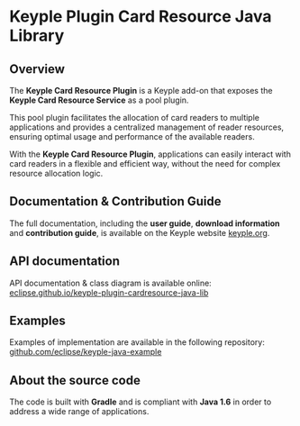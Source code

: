 # Keyple Plugin Card Resource Java Library

## Overview

The **Keyple Card Resource Plugin** is a Keyple add-on that exposes the **Keyple Card Resource Service** as a pool 
plugin.

This pool plugin facilitates the allocation of card readers to multiple applications and provides a centralized 
management of reader resources, ensuring optimal usage and performance of the available readers. 

With the **Keyple Card Resource Plugin**, applications can easily interact with card readers in a flexible and efficient 
way, without the need for complex resource allocation logic.

## Documentation & Contribution Guide

The full documentation, including the **user guide**, **download information** and **contribution guide**, is available 
on the Keyple website [keyple.org](https://keyple.org).

## API documentation

API documentation & class diagram is available online: 
[eclipse.github.io/keyple-plugin-cardresource-java-lib](https://eclipse.github.io/keyple-plugin-cardresource-java-lib)

## Examples

Examples of implementation are available in the following repository: 
[github.com/eclipse/keyple-java-example](https://github.com/eclipse/keyple-java-example)

## About the source code

The code is built with **Gradle** and is compliant with **Java 1.6** in order to address a wide range of applications.